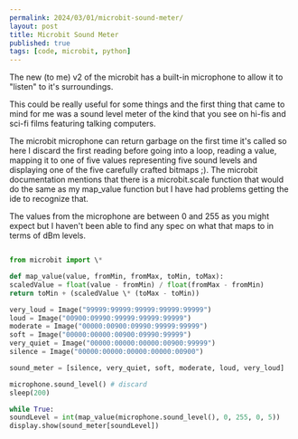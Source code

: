 ```yaml
---
permalink: 2024/03/01/microbit-sound-meter/
layout: post
title: Microbit Sound Meter
published: true
tags: [code, microbit, python]
---
```


The new (to me) v2 of the microbit has a built-in microphone to allow it to "listen" to it's surroundings.

This could be really useful for some things and the first thing that came to mind for me was a sound level meter of the
kind that you see on hi-fis and sci-fi films featuring talking computers.

The microbit microphone can return garbage on the first time it's called so here I discard the first reading before going
into a loop, reading a value, mapping it to one of five values representing five sound levels and displaying one of the
five carefully crafted bitmaps ;). The microbit documentation mentions that there is a microbit.scale function that would do the same as my map_value function but I have had problems getting the ide to recognize that.

The values from the microphone are between 0 and 255 as you might expect but I haven't been able to find any
spec on what that maps to in terms of dBm levels.

```python

from microbit import \*

def map_value(value, fromMin, fromMax, toMin, toMax):
scaledValue = float(value - fromMin) / float(fromMax - fromMin)
return toMin + (scaledValue \* (toMax - toMin))

very_loud = Image("99999:99999:99999:99999:99999")
loud = Image("00900:09990:99999:99999:99999")
moderate = Image("00000:00900:09990:99999:99999")
soft = Image("00000:00000:00900:09990:99999")
very_quiet = Image("00000:00000:00000:00900:99999")
silence = Image("00000:00000:00000:00000:00900")

sound_meter = [silence, very_quiet, soft, moderate, loud, very_loud]

microphone.sound_level() # discard
sleep(200)

while True:
soundLevel = int(map_value(microphone.sound_level(), 0, 255, 0, 5))
display.show(sound_meter[soundLevel])

```
